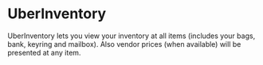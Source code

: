 # UberInventory

UberInventory lets you view your inventory at all items (includes your bags, bank, keyring and mailbox). Also vendor prices (when available) will be presented at any item.
